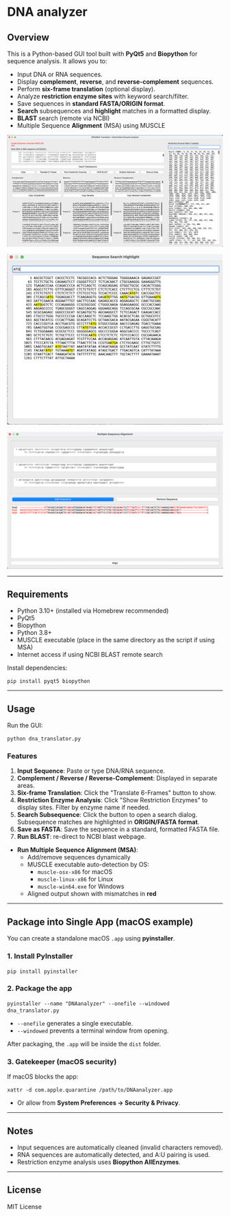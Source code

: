 # DNA analyzer

## Overview

This is a Python-based GUI tool built with **PyQt5** and **Biopython** for sequence analysis. It allows you to:

- Input DNA or RNA sequences.
- Display **complement**, **reverse**, and **reverse-complement** sequences.
- Perform **six-frame translation** (optional display).
- Analyze **restriction enzyme sites** with keyword search/filter.
- Save sequences in **standard FASTA/ORIGIN format**.
- **Search** subsequences and **highlight** matches in a formatted display.
- **BLAST** search (remote via NCBI)
- Multiple Sequence **Alignment** (MSA) using MUSCLE

![GUI](https://raw.githubusercontent.com/zhaoshuoxp/DNAanalyzer/refs/heads/main//screenshot1.png)

![GUI](https://raw.githubusercontent.com/zhaoshuoxp/DNAanalyzer/refs/heads/main/screenshot2.png)

![GUI](https://raw.githubusercontent.com/zhaoshuoxp/DNAanalyzer/refs/heads/main/screenshot3.png)

------

## Requirements

- Python 3.10+ (installed via Homebrew recommended)
- PyQt5
- Biopython
- Python 3.8+
- MUSCLE executable (place in the same directory as the script if using MSA)
- Internet access if using NCBI BLAST remote search

Install dependencies:

```
pip install pyqt5 biopython
```

------

## Usage

Run the GUI:

```
python dna_translator.py
```

### Features

1. **Input Sequence**: Paste or type DNA/RNA sequence.
2. **Complement / Reverse / Reverse-Complement**: Displayed in separate areas.
3. **Six-frame Translation**: Click the "Translate 6-Frames" button to show.
4. **Restriction Enzyme Analysis**: Click "Show Restriction Enzymes" to display sites. Filter by enzyme name if needed.
5. **Search Subsequence**: Click the button to open a search dialog. Subsequence matches are highlighted in **ORIGIN/FASTA format**.
6. **Save as FASTA**: Save the sequence in a standard, formatted FASTA file.
7. **Run BLAST**: re-direct to NCBI blast webpage.
- **Run Multiple Sequence Alignment (MSA)**:
  - Add/remove sequences dynamically
  - MUSCLE executable auto-detection by OS:
    - `muscle-osx-x86` for macOS
    - `muscle-linux-x86` for Linux
    - `muscle-win64.exe` for Windows
  - Aligned output shown with mismatches in **red**

------

## Package into Single App (macOS example)

You can create a standalone macOS `.app` using **pyinstaller**.

### 1. Install PyInstaller

```
pip install pyinstaller
```

### 2. Package the app

```
pyinstaller --name "DNAanalyzer" --onefile --windowed dna_translator.py
```

- `--onefile` generates a single executable.
- `--windowed` prevents a terminal window from opening.

After packaging, the `.app` will be inside the `dist` folder.

### 3. Gatekeeper (macOS security)

If macOS blocks the app:

```
xattr -d com.apple.quarantine /path/to/DNAanalyzer.app
```

- Or allow from **System Preferences → Security & Privacy**.

------

## Notes

- Input sequences are automatically cleaned (invalid characters removed).
- RNA sequences are automatically detected, and A:U pairing is used.
- Restriction enzyme analysis uses **Biopython AllEnzymes**.

------

## License

MIT License